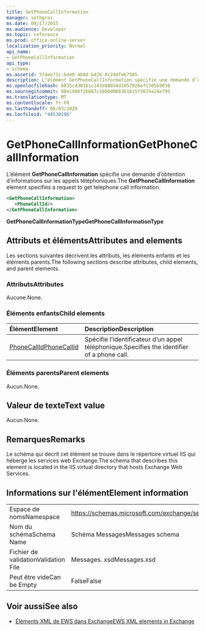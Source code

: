 ```yaml
---
title: GetPhoneCallInformation
manager: sethgros
ms.date: 09/17/2015
ms.audience: Developer
ms.topic: reference
ms.prod: office-online-server
localization_priority: Normal
api_name:
- GetPhoneCallInformation
api_type:
- schema
ms.assetid: 5f4ee71c-bde0-4b0d-b426-0c24dfe67585
description: L’élément GetPhoneCallInformation spécifie une demande d’obtention d’informations sur les appels téléphoniques.
ms.openlocfilehash: b835cd301b1c243e88034d1057026ef1305b9038
ms.sourcegitcommit: 88ec988f2bb67c1866d06b361615f3674a24e795
ms.translationtype: MT
ms.contentlocale: fr-FR
ms.lasthandoff: 06/03/2020
ms.locfileid: "44530196"
---
```

# <a name="getphonecallinformation"></a><span data-ttu-id="b0986-103">GetPhoneCallInformation</span><span class="sxs-lookup"><span data-stu-id="b0986-103">GetPhoneCallInformation</span></span>

<span data-ttu-id="b0986-104">L’élément **GetPhoneCallInformation** spécifie une demande d’obtention d’informations sur les appels téléphoniques.</span><span class="sxs-lookup"><span data-stu-id="b0986-104">The **GetPhoneCallInformation** element specifies a request to get telephone call information.</span></span> 
  
```xml
<GetPhoneCallInformation>
   <PhoneCallId/>
</GetPhoneCallInformation>
```

 <span data-ttu-id="b0986-105">**GetPhoneCallInformationType**</span><span class="sxs-lookup"><span data-stu-id="b0986-105">**GetPhoneCallInformationType**</span></span>
## <a name="attributes-and-elements"></a><span data-ttu-id="b0986-106">Attributs et éléments</span><span class="sxs-lookup"><span data-stu-id="b0986-106">Attributes and elements</span></span>

<span data-ttu-id="b0986-107">Les sections suivantes décrivent les attributs, les éléments enfants et les éléments parents.</span><span class="sxs-lookup"><span data-stu-id="b0986-107">The following sections describe attributes, child elements, and parent elements.</span></span>
  
### <a name="attributes"></a><span data-ttu-id="b0986-108">Attributs</span><span class="sxs-lookup"><span data-stu-id="b0986-108">Attributes</span></span>

<span data-ttu-id="b0986-109">Aucune.</span><span class="sxs-lookup"><span data-stu-id="b0986-109">None.</span></span>
  
### <a name="child-elements"></a><span data-ttu-id="b0986-110">Éléments enfants</span><span class="sxs-lookup"><span data-stu-id="b0986-110">Child elements</span></span>

|<span data-ttu-id="b0986-111">**Élément**</span><span class="sxs-lookup"><span data-stu-id="b0986-111">**Element**</span></span>|<span data-ttu-id="b0986-112">**Description**</span><span class="sxs-lookup"><span data-stu-id="b0986-112">**Description**</span></span>|
|:-----|:-----|
|[<span data-ttu-id="b0986-113">PhoneCallId</span><span class="sxs-lookup"><span data-stu-id="b0986-113">PhoneCallId</span></span>](phonecallid.md) <br/> |<span data-ttu-id="b0986-114">Spécifie l’identificateur d’un appel téléphonique.</span><span class="sxs-lookup"><span data-stu-id="b0986-114">Specifies the identifier of a phone call.</span></span>  <br/> |
   
### <a name="parent-elements"></a><span data-ttu-id="b0986-115">Éléments parents</span><span class="sxs-lookup"><span data-stu-id="b0986-115">Parent elements</span></span>

<span data-ttu-id="b0986-116">Aucun.</span><span class="sxs-lookup"><span data-stu-id="b0986-116">None.</span></span>
  
## <a name="text-value"></a><span data-ttu-id="b0986-117">Valeur de texte</span><span class="sxs-lookup"><span data-stu-id="b0986-117">Text value</span></span>

<span data-ttu-id="b0986-118">Aucun.</span><span class="sxs-lookup"><span data-stu-id="b0986-118">None.</span></span>
  
## <a name="remarks"></a><span data-ttu-id="b0986-119">Remarques</span><span class="sxs-lookup"><span data-stu-id="b0986-119">Remarks</span></span>

<span data-ttu-id="b0986-120">Le schéma qui décrit cet élément se trouve dans le répertoire virtuel IIS qui héberge les services web Exchange.</span><span class="sxs-lookup"><span data-stu-id="b0986-120">The schema that describes this element is located in the IIS virtual directory that hosts Exchange Web Services.</span></span>
  
## <a name="element-information"></a><span data-ttu-id="b0986-121">Informations sur l'élément</span><span class="sxs-lookup"><span data-stu-id="b0986-121">Element information</span></span>

|||
|:-----|:-----|
|<span data-ttu-id="b0986-122">Espace de noms</span><span class="sxs-lookup"><span data-stu-id="b0986-122">Namespace</span></span>  <br/> |https://schemas.microsoft.com/exchange/services/2006/messages  <br/> |
|<span data-ttu-id="b0986-123">Nom du schéma</span><span class="sxs-lookup"><span data-stu-id="b0986-123">Schema Name</span></span>  <br/> |<span data-ttu-id="b0986-124">Schéma Messages</span><span class="sxs-lookup"><span data-stu-id="b0986-124">Messages schema</span></span>  <br/> |
|<span data-ttu-id="b0986-125">Fichier de validation</span><span class="sxs-lookup"><span data-stu-id="b0986-125">Validation File</span></span>  <br/> |<span data-ttu-id="b0986-126">Messages. xsd</span><span class="sxs-lookup"><span data-stu-id="b0986-126">Messages.xsd</span></span>  <br/> |
|<span data-ttu-id="b0986-127">Peut être vide</span><span class="sxs-lookup"><span data-stu-id="b0986-127">Can be Empty</span></span>  <br/> |<span data-ttu-id="b0986-128">False</span><span class="sxs-lookup"><span data-stu-id="b0986-128">False</span></span>  <br/> |
   
## <a name="see-also"></a><span data-ttu-id="b0986-129">Voir aussi</span><span class="sxs-lookup"><span data-stu-id="b0986-129">See also</span></span>



- [<span data-ttu-id="b0986-130">Éléments XML de EWS dans Exchange</span><span class="sxs-lookup"><span data-stu-id="b0986-130">EWS XML elements in Exchange</span></span>](ews-xml-elements-in-exchange.md)

